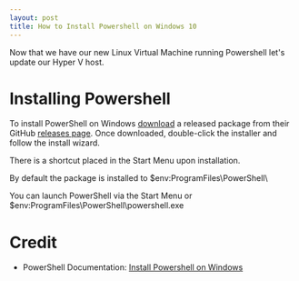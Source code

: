 ```yaml
---
layout: post
title: How to Install Powershell on Windows 10
---
```


Now that we have our new Linux Virtual Machine running Powershell let's update our Hyper V host.

# Installing Powershell

To install PowerShell on Windows [download](https://github.com/PowerShell/PowerShell/releases/download/v6.0.0-alpha.18/PowerShell-6.0.0-alpha.18-win10-win2016-x64.msi) a released package from their GitHub [releases page](https://github.com/PowerShell/PowerShell/releases). Once downloaded, double-click the installer and follow the install wizard.

There is a shortcut placed in the Start Menu upon installation.

By default the package is installed to $env:ProgramFiles\PowerShell\

You can launch PowerShell via the Start Menu or $env:ProgramFiles\PowerShell\powershell.exe

# Credit  

* PowerShell Documentation: [Install Powershell on Windows](https://github.com/PowerShell/PowerShell/blob/master/docs/installation/windows.md#msi)